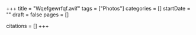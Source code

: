 +++
title = "Wqefgewrfqf.avif"
tags = ["Photos"]
categories = []
startDate = ""
draft = false
pages = []

citations = []
+++
